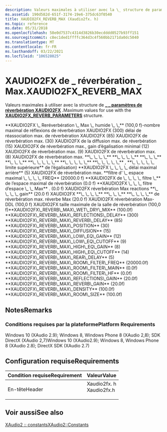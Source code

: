 ```yaml
---
description: Valeurs maximales à utiliser avec la \_ structure de paramètres de réverbération XAUDIO2FX \_ .
ms.assetid: 190d582d-651f-3174-19e6-375dc63f0540
title: XAUDIO2FX_REVERB_MAX (Xaudio2fx. h)
ms.topic: reference
ms.date: 05/31/2018
ms.openlocfilehash: 58e0d7537c4314d3826b30ecdddd0527b93ff151
ms.sourcegitcommit: c8ec1ded1ffffc364d3c4f560bb2171da0dc5040
ms.translationtype: MT
ms.contentlocale: fr-FR
ms.lasthandoff: 03/22/2021
ms.locfileid: "106528025"
---
```

# <a name="xaudio2fx_reverb_max"></a><span data-ttu-id="eecf0-103">XAUDIO2FX de \_ réverbération \_ Max.</span><span class="sxs-lookup"><span data-stu-id="eecf0-103">XAUDIO2FX\_REVERB\_MAX</span></span>

<span data-ttu-id="eecf0-104">Valeurs maximales à utiliser avec la structure de [**\_ \_ paramètres de réverbération XAUDIO2FX**](/windows/desktop/api/xaudio2fx/ns-xaudio2fx-xaudio2fx_reverb_parameters) .</span><span class="sxs-lookup"><span data-stu-id="eecf0-104">Maximum values for use with the [**XAUDIO2FX\_REVERB\_PARAMETERS**](/windows/desktop/api/xaudio2fx/ns-xaudio2fx-xaudio2fx_reverb_parameters) structure.</span></span>

<dl> <span data-ttu-id="eecf0-105"><span id="XAUDIO2FX_REVERB_MAX_WET_DRY_MIX"></span><span id="xaudio2fx_reverb_max_wet_dry_mix"></span>**XAUDIO2FX \_ Reréverbération \_ Max \_ humide \_ \_** (100,0 f)-nombre maximal de réflexions de réverbération XAUDIO2FX (300) délai de réassociation max. de réverbération XAUDIO2FX (85) XAUDIO2FX de réverbération max. (30) XAUDIO2FX de la diffusion max. de réverbération (15) XAUDIO2FX de réverbération max., gain d’égalisation minimal (12) XAUDIO2FX de réverbération max. (9) XAUDIO2FX de réverbération max. (8) XAUDIO2FX de réverbération max. <span id="XAUDIO2FX_REVERB_MAX_REFLECTIONS_DELAY"></span> <span id="xaudio2fx_reverb_max_reflections_delay"></span> **\_ \_ \_ \_** <span id="XAUDIO2FX_REVERB_MAX_REVERB_DELAY"></span> <span id="xaudio2fx_reverb_max_reverb_delay"></span> **\_ \_ \_ \_** <span id="XAUDIO2FX_REVERB_MAX_POSITION"></span> <span id="xaudio2fx_reverb_max_position"></span> **\_ \_ \_** <span id="XAUDIO2FX_REVERB_MAX_DIFFUSION"></span> <span id="xaudio2fx_reverb_max_diffusion"></span> **\_ \_ \_** <span id="XAUDIO2FX_REVERB_MAX_LOW_EQ_GAIN"></span> <span id="xaudio2fx_reverb_max_low_eq_gain"></span> **\_ \_ \_ \_ \_** <span id="XAUDIO2FX_REVERB_MAX_LOW_EQ_CUTOFF"></span> <span id="xaudio2fx_reverb_max_low_eq_cutoff"></span> **\_ \_ \_ \_ \_** <span id="XAUDIO2FX_REVERB_MAX_HIGH_EQ_GAIN"></span> <span id="xaudio2fx_reverb_max_high_eq_gain"></span> **\_ \_ \_ \_ \_** , <span id="XAUDIO2FX_REVERB_MAX_HIGH_EQ_CUTOFF"></span> <span id="xaudio2fx_reverb_max_high_eq_cutoff"></span> **\_ \_ \_ \_ \_ limite supérieure** de l’égalisation) <span id="XAUDIO2FX_REVERB_MAX_REAR_DELAY"></span> <span id="xaudio2fx_reverb_max_rear_delay"></span> **XAUDIO2FX \_ \_ \_ \_ délai maximal arrière** (5) XAUDIO2FX de réverbération max. <span id="XAUDIO2FX_REVERB_MAX_ROOM_FILTER_FREQ"></span> <span id="xaudio2fx_reverb_max_room_filter_freq"></span> **filtre d' \_ espace maximal \_ \_ \_ \_ FREQ** (20000.0 f) <span id="XAUDIO2FX_REVERB_MAX_ROOM_FILTER_MAIN"></span> <span id="xaudio2fx_reverb_max_room_filter_main"></span> **XAUDIO2FX de \_ \_ \_ \_ filtre \_** de l’espace maximal de réverbération (0.0 f) <span id="XAUDIO2FX_REVERB_MAX_ROOM_FILTER_HF"></span> <span id="xaudio2fx_reverb_max_room_filter_hf"></span> **XAUDIO2FX \_ \_ \_ filtre d’espace \_ \_ Max** . (0.0 f) XAUDIO2FX réverbération Max reactions <span id="XAUDIO2FX_REVERB_MAX_REFLECTIONS_GAIN"></span> <span id="xaudio2fx_reverb_max_reflections_gain"></span> **\_ \_ \_ \_ gain** (20.0 f) XAUDIO2FX <span id="XAUDIO2FX_REVERB_MAX_REVERB_GAIN"></span> <span id="xaudio2fx_reverb_max_reverb_gain"></span> **\_ \_ \_ \_** <span id="XAUDIO2FX_REVERB_MAX_DENSITY"></span> <span id="xaudio2fx_reverb_max_density"></span> **\_ \_ \_** <span id="XAUDIO2FX_REVERB_MAX_ROOM_SIZE"></span> <span id="xaudio2fx_reverb_max_room_size"></span> **\_ \_ \_ \_** de réverbération max. réverbe Max (20.0 f) XAUDIO2FX réverbération Max-DDL (100,0 f) XAUDIO2FX taille maximale de la salle de réverbération (100,0 f)</span><span class="sxs-lookup"><span data-stu-id="eecf0-105"><span id="XAUDIO2FX_REVERB_MAX_WET_DRY_MIX"></span><span id="xaudio2fx_reverb_max_wet_dry_mix"></span>**XAUDIO2FX\_REVERB\_MAX\_WET\_DRY\_MIX** (100.0f) <span id="XAUDIO2FX_REVERB_MAX_REFLECTIONS_DELAY"></span><span id="xaudio2fx_reverb_max_reflections_delay"></span>**XAUDIO2FX\_REVERB\_MAX\_REFLECTIONS\_DELAY** (300) <span id="XAUDIO2FX_REVERB_MAX_REVERB_DELAY"></span><span id="xaudio2fx_reverb_max_reverb_delay"></span>**XAUDIO2FX\_REVERB\_MAX\_REVERB\_DELAY** (85) <span id="XAUDIO2FX_REVERB_MAX_POSITION"></span><span id="xaudio2fx_reverb_max_position"></span>**XAUDIO2FX\_REVERB\_MAX\_POSITION** (30) <span id="XAUDIO2FX_REVERB_MAX_DIFFUSION"></span><span id="xaudio2fx_reverb_max_diffusion"></span>**XAUDIO2FX\_REVERB\_MAX\_DIFFUSION** (15) <span id="XAUDIO2FX_REVERB_MAX_LOW_EQ_GAIN"></span><span id="xaudio2fx_reverb_max_low_eq_gain"></span>**XAUDIO2FX\_REVERB\_MAX\_LOW\_EQ\_GAIN** (12) <span id="XAUDIO2FX_REVERB_MAX_LOW_EQ_CUTOFF"></span><span id="xaudio2fx_reverb_max_low_eq_cutoff"></span>**XAUDIO2FX\_REVERB\_MAX\_LOW\_EQ\_CUTOFF** (9) <span id="XAUDIO2FX_REVERB_MAX_HIGH_EQ_GAIN"></span><span id="xaudio2fx_reverb_max_high_eq_gain"></span>**XAUDIO2FX\_REVERB\_MAX\_HIGH\_EQ\_GAIN** (8) <span id="XAUDIO2FX_REVERB_MAX_HIGH_EQ_CUTOFF"></span><span id="xaudio2fx_reverb_max_high_eq_cutoff"></span>**XAUDIO2FX\_REVERB\_MAX\_HIGH\_EQ\_CUTOFF** (14) <span id="XAUDIO2FX_REVERB_MAX_REAR_DELAY"></span><span id="xaudio2fx_reverb_max_rear_delay"></span>**XAUDIO2FX\_REVERB\_MAX\_REAR\_DELAY** (5) <span id="XAUDIO2FX_REVERB_MAX_ROOM_FILTER_FREQ"></span><span id="xaudio2fx_reverb_max_room_filter_freq"></span>**XAUDIO2FX\_REVERB\_MAX\_ROOM\_FILTER\_FREQ** (20000.0f) <span id="XAUDIO2FX_REVERB_MAX_ROOM_FILTER_MAIN"></span><span id="xaudio2fx_reverb_max_room_filter_main"></span>**XAUDIO2FX\_REVERB\_MAX\_ROOM\_FILTER\_MAIN** (0.0f) <span id="XAUDIO2FX_REVERB_MAX_ROOM_FILTER_HF"></span><span id="xaudio2fx_reverb_max_room_filter_hf"></span>**XAUDIO2FX\_REVERB\_MAX\_ROOM\_FILTER\_HF** (0.0f) <span id="XAUDIO2FX_REVERB_MAX_REFLECTIONS_GAIN"></span><span id="xaudio2fx_reverb_max_reflections_gain"></span>**XAUDIO2FX\_REVERB\_MAX\_REFLECTIONS\_GAIN** (20.0f) <span id="XAUDIO2FX_REVERB_MAX_REVERB_GAIN"></span><span id="xaudio2fx_reverb_max_reverb_gain"></span>**XAUDIO2FX\_REVERB\_MAX\_REVERB\_GAIN** (20.0f) <span id="XAUDIO2FX_REVERB_MAX_DENSITY"></span><span id="xaudio2fx_reverb_max_density"></span>**XAUDIO2FX\_REVERB\_MAX\_DENSITY** (100.0f) <span id="XAUDIO2FX_REVERB_MAX_ROOM_SIZE"></span><span id="xaudio2fx_reverb_max_room_size"></span>**XAUDIO2FX\_REVERB\_MAX\_ROOM\_SIZE** (100.0f)</span></span>
</dl>

## <a name="remarks"></a><span data-ttu-id="eecf0-106">Notes</span><span class="sxs-lookup"><span data-stu-id="eecf0-106">Remarks</span></span>

### <a name="platform-requirements"></a><span data-ttu-id="eecf0-107">Conditions requises par la plateforme</span><span class="sxs-lookup"><span data-stu-id="eecf0-107">Platform Requirements</span></span>

<span data-ttu-id="eecf0-108">Windows 10 (XAudio 2.9); Windows 8, Windows Phone 8 (XAudio 2,8); SDK DirectX (XAudio 2,7)</span><span class="sxs-lookup"><span data-stu-id="eecf0-108">Windows 10 (XAudio2.9); Windows 8, Windows Phone 8 (XAudio 2.8); DirectX SDK (XAudio 2.7)</span></span>

## <a name="requirements"></a><span data-ttu-id="eecf0-109">Configuration requise</span><span class="sxs-lookup"><span data-stu-id="eecf0-109">Requirements</span></span>



| <span data-ttu-id="eecf0-110">Condition requise</span><span class="sxs-lookup"><span data-stu-id="eecf0-110">Requirement</span></span> | <span data-ttu-id="eecf0-111">Valeur</span><span class="sxs-lookup"><span data-stu-id="eecf0-111">Value</span></span> |
|-------------------|----------------------------------------------------------------------------------------|
| <span data-ttu-id="eecf0-112">En-tête</span><span class="sxs-lookup"><span data-stu-id="eecf0-112">Header</span></span><br/> | <dl> <span data-ttu-id="eecf0-113"><dt>Xaudio2fx. h</dt></span><span class="sxs-lookup"><span data-stu-id="eecf0-113"><dt>Xaudio2fx.h</dt></span></span> </dl> |



## <a name="see-also"></a><span data-ttu-id="eecf0-114">Voir aussi</span><span class="sxs-lookup"><span data-stu-id="eecf0-114">See also</span></span>

<dl> <dt>

[<span data-ttu-id="eecf0-115">XAudio2 :: constants</span><span class="sxs-lookup"><span data-stu-id="eecf0-115">XAudio2::Constants</span></span>](constants.md)
</dt> </dl>

 

 




